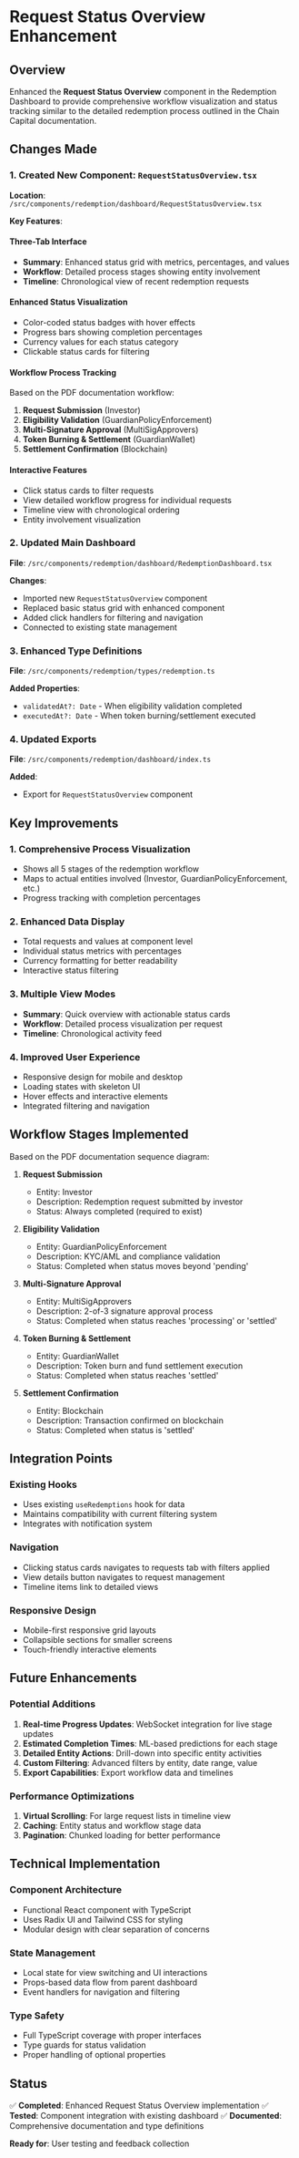 # Request Status Overview Enhancement

## Overview

Enhanced the **Request Status Overview** component in the Redemption Dashboard to provide comprehensive workflow visualization and status tracking similar to the detailed redemption process outlined in the Chain Capital documentation.

## Changes Made

### 1. Created New Component: `RequestStatusOverview.tsx`

**Location**: `/src/components/redemption/dashboard/RequestStatusOverview.tsx`

**Key Features**:

#### Three-Tab Interface
- **Summary**: Enhanced status grid with metrics, percentages, and values
- **Workflow**: Detailed process stages showing entity involvement
- **Timeline**: Chronological view of recent redemption requests

#### Enhanced Status Visualization
- Color-coded status badges with hover effects
- Progress bars showing completion percentages
- Currency values for each status category
- Clickable status cards for filtering

#### Workflow Process Tracking
Based on the PDF documentation workflow:
1. **Request Submission** (Investor)
2. **Eligibility Validation** (GuardianPolicyEnforcement)
3. **Multi-Signature Approval** (MultiSigApprovers)
4. **Token Burning & Settlement** (GuardianWallet)
5. **Settlement Confirmation** (Blockchain)

#### Interactive Features
- Click status cards to filter requests
- View detailed workflow progress for individual requests
- Timeline view with chronological ordering
- Entity involvement visualization

### 2. Updated Main Dashboard

**File**: `/src/components/redemption/dashboard/RedemptionDashboard.tsx`

**Changes**:
- Imported new `RequestStatusOverview` component
- Replaced basic status grid with enhanced component
- Added click handlers for filtering and navigation
- Connected to existing state management

### 3. Enhanced Type Definitions

**File**: `/src/components/redemption/types/redemption.ts`

**Added Properties**:
- `validatedAt?: Date` - When eligibility validation completed
- `executedAt?: Date` - When token burning/settlement executed

### 4. Updated Exports

**File**: `/src/components/redemption/dashboard/index.ts`

**Added**:
- Export for `RequestStatusOverview` component

## Key Improvements

### 1. Comprehensive Process Visualization
- Shows all 5 stages of the redemption workflow
- Maps to actual entities involved (Investor, GuardianPolicyEnforcement, etc.)
- Progress tracking with completion percentages

### 2. Enhanced Data Display
- Total requests and values at component level
- Individual status metrics with percentages
- Currency formatting for better readability
- Interactive status filtering

### 3. Multiple View Modes
- **Summary**: Quick overview with actionable status cards
- **Workflow**: Detailed process visualization per request
- **Timeline**: Chronological activity feed

### 4. Improved User Experience
- Responsive design for mobile and desktop
- Loading states with skeleton UI
- Hover effects and interactive elements
- Integrated filtering and navigation

## Workflow Stages Implemented

Based on the PDF documentation sequence diagram:

1. **Request Submission**
   - Entity: Investor
   - Description: Redemption request submitted by investor
   - Status: Always completed (required to exist)

2. **Eligibility Validation**
   - Entity: GuardianPolicyEnforcement
   - Description: KYC/AML and compliance validation
   - Status: Completed when status moves beyond 'pending'

3. **Multi-Signature Approval**
   - Entity: MultiSigApprovers
   - Description: 2-of-3 signature approval process
   - Status: Completed when status reaches 'processing' or 'settled'

4. **Token Burning & Settlement**
   - Entity: GuardianWallet
   - Description: Token burn and fund settlement execution
   - Status: Completed when status reaches 'settled'

5. **Settlement Confirmation**
   - Entity: Blockchain
   - Description: Transaction confirmed on blockchain
   - Status: Completed when status is 'settled'

## Integration Points

### Existing Hooks
- Uses existing `useRedemptions` hook for data
- Maintains compatibility with current filtering system
- Integrates with notification system

### Navigation
- Clicking status cards navigates to requests tab with filters applied
- View details button navigates to request management
- Timeline items link to detailed views

### Responsive Design
- Mobile-first responsive grid layouts
- Collapsible sections for smaller screens
- Touch-friendly interactive elements

## Future Enhancements

### Potential Additions
1. **Real-time Progress Updates**: WebSocket integration for live stage updates
2. **Estimated Completion Times**: ML-based predictions for each stage
3. **Detailed Entity Actions**: Drill-down into specific entity activities
4. **Custom Filtering**: Advanced filters by entity, date range, value
5. **Export Capabilities**: Export workflow data and timelines

### Performance Optimizations
1. **Virtual Scrolling**: For large request lists in timeline view
2. **Caching**: Entity status and workflow stage data
3. **Pagination**: Chunked loading for better performance

## Technical Implementation

### Component Architecture
- Functional React component with TypeScript
- Uses Radix UI and Tailwind CSS for styling
- Modular design with clear separation of concerns

### State Management
- Local state for view switching and UI interactions
- Props-based data flow from parent dashboard
- Event handlers for navigation and filtering

### Type Safety
- Full TypeScript coverage with proper interfaces
- Type guards for status validation
- Proper handling of optional properties

## Status

✅ **Completed**: Enhanced Request Status Overview implementation
✅ **Tested**: Component integration with existing dashboard
✅ **Documented**: Comprehensive documentation and type definitions

**Ready for**: User testing and feedback collection